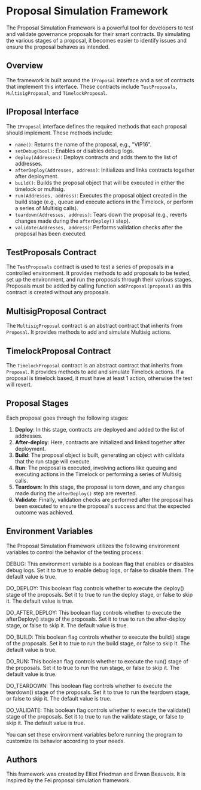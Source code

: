 # Proposal Simulation Framework

The Proposal Simulation Framework is a powerful tool for developers to test and validate governance proposals for their smart contracts. By simulating the various stages of a proposal, it becomes easier to identify issues and ensure the proposal behaves as intended.

## Overview

The framework is built around the `IProposal` interface and a set of contracts that implement this interface. These contracts include `TestProposals`, `MultisigProposal`, and `TimelockProposal`.

## IProposal Interface

The `IProposal` interface defines the required methods that each proposal should implement. These methods include:

- `name()`: Returns the name of the proposal, e.g., "VIP16".
- `setDebug(bool)`: Enables or disables debug logs.
- `deploy(Addresses)`: Deploys contracts and adds them to the list of addresses.
- `afterDeploy(Addresses, address)`: Initializes and links contracts together after deployment.
- `build()`: Builds the proposal object that will be executed in either the timelock or multisig.
- `run(Addresses, address)`: Executes the proposal object created in the build stage (e.g., queue and execute actions in the Timelock, or perform a series of Multisig calls).
- `teardown(Addresses, address)`: Tears down the proposal (e.g., reverts changes made during the `afterDeploy()` step).
- `validate(Addresses, address)`: Performs validation checks after the proposal has been executed.

## TestProposals Contract

The `TestProposals` contract is used to test a series of proposals in a controlled environment. It provides methods to add proposals to be tested, set up the environment, and run the proposals through their various stages. Proposals must be added by calling function `addProposal(proposal)` as this contract is created without any proposals.

## MultisigProposal Contract

The `MultisigProposal` contract is an abstract contract that inherits from `Proposal`. It provides methods to add and simulate Multisig actions.

## TimelockProposal Contract

The `TimelockProposal` contract is an abstract contract that inherits from `Proposal`. It provides methods to add and simulate Timelock actions. If a proposal is timelock based, it must have at least 1 action, otherwise the test will revert.

## Proposal Stages

Each proposal goes through the following stages:

1. **Deploy**: In this stage, contracts are deployed and added to the list of addresses.
2. **After-deploy**: Here, contracts are initialized and linked together after deployment.
3. **Build**: The proposal object is built, generating an object with calldata that the run stage will execute.
3. **Run**: The proposal is executed, involving actions like queuing and executing actions in the Timelock or performing a series of Multisig calls.
4. **Teardown**: In this stage, the proposal is torn down, and any changes made during the `afterDeploy()` step are reverted.
5. **Validate**: Finally, validation checks are performed after the proposal has been executed to ensure the proposal's success and that the expected outcome was achieved.

## Environment Variables

The Proposal Simulation Framework utilizes the following environment variables to control the behavior of the testing process:

DEBUG: This environment variable is a boolean flag that enables or disables debug logs. Set it to true to enable debug logs, or false to disable them. The default value is true.

DO_DEPLOY: This boolean flag controls whether to execute the deploy() stage of the proposals. Set it to true to run the deploy stage, or false to skip it. The default value is true.

DO_AFTER_DEPLOY: This boolean flag controls whether to execute the afterDeploy() stage of the proposals. Set it to true to run the after-deploy stage, or false to skip it. The default value is true.

DO_BUILD: This boolean flag controls whether to execute the build() stage of the proposals. Set it to true to run the build stage, or false to skip it. The default value is true.

DO_RUN: This boolean flag controls whether to execute the run() stage of the proposals. Set it to true to run the run stage, or false to skip it. The default value is true.

DO_TEARDOWN: This boolean flag controls whether to execute the teardown() stage of the proposals. Set it to true to run the teardown stage, or false to skip it. The default value is true.

DO_VALIDATE: This boolean flag controls whether to execute the validate() stage of the proposals. Set it to true to run the validate stage, or false to skip it. The default value is true.

You can set these environment variables before running the program to customize its behavior according to your needs.

## Authors

This framework was created by Elliot Friedman and Erwan Beauvois. It is inspired by the Fei proposal simulation framework.
